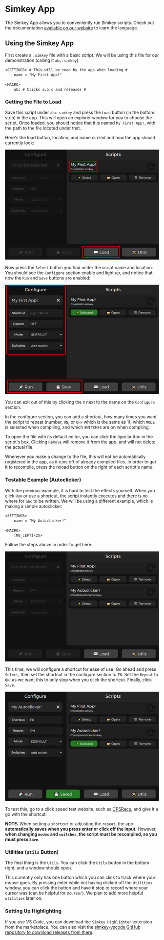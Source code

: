 # Simkey App

The Simkey App allows you to conveniently run Simkey scripts. Check out the documentation [available on our website](https://simkey.wiki) to learn the language.

## Using the Simkey App

First create a `.simkey` file with a basic script. We will be using this file for our demonstration (calling it `abc.simkey`):

```simkey
<SETTINGS> # This will be read by the app when loading #
    name = "My First App!"

<MACRO>
    abc # Clicks a,b,c and releases #
```

### Getting the File to Load

Save this script under `abc.simkey` and press the `Load` button (in the bottom strip) in the app. This will open an explorer window for you to choose the script. Once loaded, you should notice that it is named `My First App!`, with the path to the file located under that. 

Here's the load button, location, and name circled and how the app should currently look:

![Loaded File](/images/loaded.png)

Now press the `Select` button you find under the script name and location. You should see the `Configure` section enable and light up, and notice that now the `Run` and `Save` buttons are enabled:

![Configure Section](/images/configure.png)

You can exit out of this by clicking the `X` next to the name on the `Configure` section.

In the configure section, you can add a shortcut, how many times you want the script to repeat (number, `ON`, or `OFF` which is the same as 1), which `MODE` is selected when compiling, and which `SWITCHES` are on when compiling. 

To open the file with its default editor, you can click the `Open` button in the script's box. Clicking `Remove` will remove it from the app, and will not delete the actual file.

Whenever you make a change to the file, this will not be automatically registered in the app, as it runs off of already compiled files. In order to get it to recompile, press the reload button on the right of each script's name.

### Testable Example (Autoclicker)

With the previous example, it is hard to test the effects yourself. When you click `Run` or use a shortcut, the script instantly executes and there is no where for `abc` to be written. We will be using a different example, which is making a simple autoclicker:

```simkey
<SETTINGS>
    name = "My Autoclicker!"

<MACRO>
    [MB_LEFT]<25>
```

Follow the steps above in order to get here:

![Autoclicker Loaded](/images/autoclicker.png)

This time, we will configure a shortcut for ease of use. Go ahead and press `Select`, then set the shortcut in the configure section to `F6`. Set the `Repeat` to `ON`, as we want this to only stop when you click the shortcut. Finally, click `Save`.

![Configured Autoclicker](/images/saved_autoclicker.png)

To test this, go to a click speed test website, such as [CPSRace](https://www.cpsrace.com), and give it a go with the shortcut!

**NOTE:** When setting a `shortcut` or adjusting the `repeat`, the app **automatically saves when you press enter or click off the input**. However, **when changing `modes` and `switches`, the script must be recompiled, so you must press `Save`**.

### Utilities (`Utils` Button)

The final thing is the `Utils`. You can click the `Utils` button in the bottom right, and a window should open.

This currently only has one button which you can click to track where your mouse goes. By pressing enter while not having clicked off the `Utilities` window, you can click the button and have it stop to record where your cursor was (can be helpful for `@cursor`). We plan to add more helpful `utilities` later on.

### Setting Up Highlighting

If you use VS Code, you can download the `Simkey Highlighter` extension from the marketplace. You can also visit the [simkey-vscode GitHub repository to download releases from there](https://github.com/border-l/simkey-vscode).